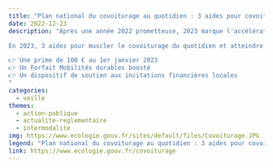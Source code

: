 ```yaml
---
title: "Plan national du covoiturage au quotidien : 3 aides pour covoiturer d'avantage"
date: 2022-12-23
description: "Après une année 2022 prometteuse, 2023 marque l'accélération du covoiturage avec le lancement du Plan national covoiturage du quotidien ! Objectif ? 3 millions de trajets quotidiens contre 900000 trajets aujourd’hui et près de 4,5millions de tonnes de CO2 qui pourraient être évitées annuellement.

En 2023, 3 aides pour muscler le covoiturage du quotidien et atteindre cet objectif 💪

👉 Une prime de 100 € au 1er janvier 2023
👉 Un Forfait Mobilités durables boosté
👉 Un dispositif de soutien aux incitations financières locales
"
categories: 
  - veille
themes: 
  - action-publique
  - actualite-reglementaire
  - intermodalite
img: https://www.ecologie.gouv.fr/sites/default/files/Covoiturage.JPG
legend: "Plan national du covoiturage au quotidien : 3 aides pour covoiturer d'avantage"
link: https://www.ecologie.gouv.fr/covoiturage
---
```

